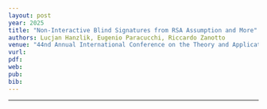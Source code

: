 ```yaml
---
layout: post
year: 2025
title: "Non-Interactive Blind Signatures from RSA Assumption and More"
authors: Lucjan Hanzlik, Eugenio Paracucchi, Riccardo Zanotto
venue: "44nd Annual International Conference on the Theory and Applications of Cryptographic Techniques - EUROCRYPT 2025 (to appear)"
vurl: 
pdf: 
web: 
pub: 
bib: 
---
```



---


